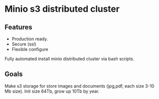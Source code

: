 # Minio s3 distributed cluster

## Features
- Production ready.
- Secure (ssl)
- Flexible configure 


 Fully automated install minio distributed cluster via bash scripts.

 ## Goals

Make s3 storage for store images and documents (jpg,pdf,  each size 3-10 Mb size). Init size 64Tb, grow up 10Tb by year.

